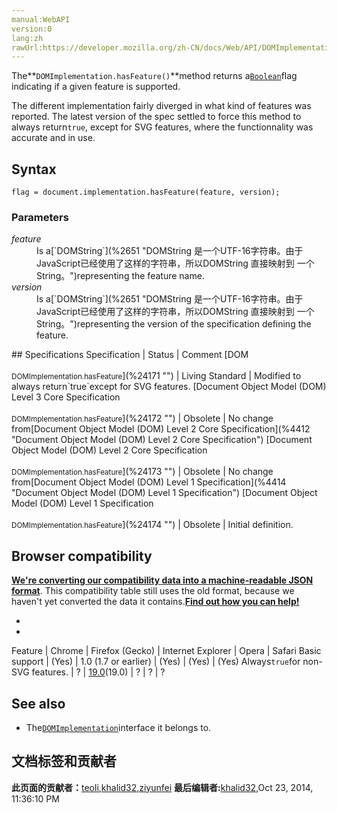 ```yaml
---
manual:WebAPI
version:0
lang:zh
rawUrl:https://developer.mozilla.org/zh-CN/docs/Web/API/DOMImplementation/hasFeature
---
```






The**`DOMImplementation.hasFeature()`**method returns a[`Boolean`](%3371 "此页面仍未被本地化, 期待您的翻译!")flag indicating if a given feature is supported.



The different implementation fairly diverged in what kind of features was reported. The latest version of the spec settled to force this method to always return`true`, except for SVG features, where the functionnality was accurate and in use.


## Syntax<a name="Syntax"></a>

```
flag = document.implementation.hasFeature(feature, version);
```

### Parameters<a name="Parameters"></a>
<dl><dt id=''><em>feature</em></dt><dd>Is a[`DOMString`](%2651 "DOMString 是一个UTF-16字符串。由于JavaScript已经使用了这样的字符串，所以DOMString 直接映射到 一个String。")representing the feature name.</dd><dt id=''><em>version</em></dt><dd>Is a[`DOMString`](%2651 "DOMString 是一个UTF-16字符串。由于JavaScript已经使用了这样的字符串，所以DOMString 直接映射到 一个String。")representing the version of the specification defining the feature.</dd></dl>
## Specifications<a name="Specifications"></a>
Specification | Status | Comment 
[DOM<br></br><small>DOMImplementation.hasFeature</small>](%24171 "") | Living Standard | Modified to always return`true`except for SVG features. 
[Document Object Model (DOM) Level 3 Core Specification<br></br><small>DOMImplementation.hasFeature</small>](%24172 "") | Obsolete | No change from[Document Object Model (DOM) Level 2 Core Specification](%4412 "Document Object Model (DOM) Level 2 Core Specification") 
[Document Object Model (DOM) Level 2 Core Specification<br></br><small>DOMImplementation.hasFeature</small>](%24173 "") | Obsolete | No change from[Document Object Model (DOM) Level 1 Specification](%4414 "Document Object Model (DOM) Level 1 Specification") 
[Document Object Model (DOM) Level 1 Specification<br></br><small>DOMImplementation.hasFeature</small>](%24174 "") | Obsolete | Initial definition. 


## Browser compatibility<a name="Browser_compatibility"></a>


**[We&#39;re converting our compatibility data into a machine-readable JSON format](%3344 "")**. This compatibility table still uses the old format, because we haven&#39;t yet converted the data it contains.**[Find out how you can help!](%3392 "")**


* 
* 
Feature | Chrome | Firefox (Gecko) | Internet Explorer | Opera | Safari 
Basic support | (Yes) | 1.0 (1.7 or earlier) | (Yes) | (Yes) | (Yes) 
Always`true`for non-SVG features. | ? | [19.0](%4553 "Released on 2013-02-19.")(19.0) | ? | ? | ? 




## See also<a name="See_also"></a>

* The[`DOMImplementation`](%2637 "DOMImplementation 接口代表了一个对象，这个对象提供了不依赖于任何document的方法。这个对象可以通过Document.implementation属性获得")interface it belongs to.



## 文档标签和贡献者
**此页面的贡献者：**[teoli](%160 ""),[khalid32](%10688 ""),[ziyunfei](%61 "")
**最后编辑者:**[khalid32](%10688 ""),<time>Oct 23, 2014, 11:36:10 PM</time>


